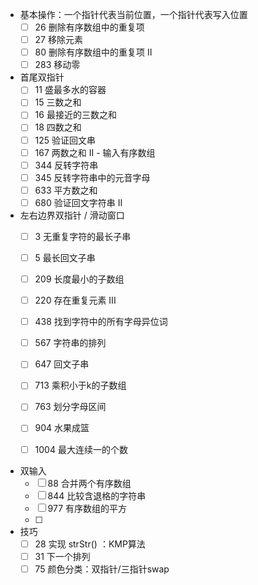 - 基本操作：一个指针代表当前位置，一个指针代表写入位置
  - [ ] 26 删除有序数组中的重复项
  - [ ] 27 移除元素
  - [ ] 80 删除有序数组中的重复项 II
  - [ ] 283 移动零
  
- 首尾双指针
  - [ ] 11 盛最多水的容器
  - [ ] 15 三数之和
  - [ ] 16 最接近的三数之和
  - [ ] 18 四数之和
  - [ ] 125 验证回文串
  - [ ] 167 两数之和 II - 输入有序数组
  - [ ] 344 反转字符串
  - [ ] 345 反转字符串中的元音字母
  - [ ] 633 平方数之和
  - [ ] 680 验证回文字符串 Ⅱ
  
- 左右边界双指针 / 滑动窗口
  - [ ] 3 无重复字符的最长子串
  - [ ] 5 最长回文子串
  
  - [ ] 209 长度最小的子数组
  - [ ] 220 存在重复元素 III
  - [ ] 438 找到字符中的所有字母异位词
  - [ ] 567 字符串的排列
  - [ ] 647 回文子串
  - [ ] 713 乘积小于k的子数组
  - [ ] 763 划分字母区间
  - [ ] 904 水果成篮
  - [ ] 1004 最大连续一的个数
  
- 双输入
  - [ ] 88 合并两个有序数组
  - [ ] 844 比较含退格的字符串
  - [ ] 977 有序数组的平方
  - [ ] 
  
- 技巧
  - [ ] 28 实现 strStr() ：KMP算法
  - [ ] 31 下一个排列
  - [ ] 75 颜色分类：双指针/三指针swap
